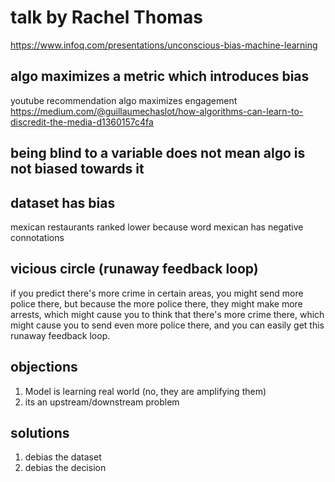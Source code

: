 
# talk by Rachel Thomas

https://www.infoq.com/presentations/unconscious-bias-machine-learning

## algo maximizes a metric which introduces bias

youtube recommendation algo maximizes engagement
https://medium.com/@guillaumechaslot/how-algorithms-can-learn-to-discredit-the-media-d1360157c4fa

## being blind to a variable does not mean algo is not biased towards it


## dataset has bias

mexican restaurants ranked lower because word mexican has negative connotations

## vicious circle (runaway feedback loop)


 if you predict there's more crime in certain areas, you might send more police there, but because the more police there, they might make more arrests, which might cause you to think that there's more crime there, which might cause you to send even more police there, and you can easily get this runaway feedback loop.


## objections

1. Model is learning real world (no, they are amplifying them)
2. its an upstream/downstream problem


## solutions

1. debias the dataset
2. debias the decision 
